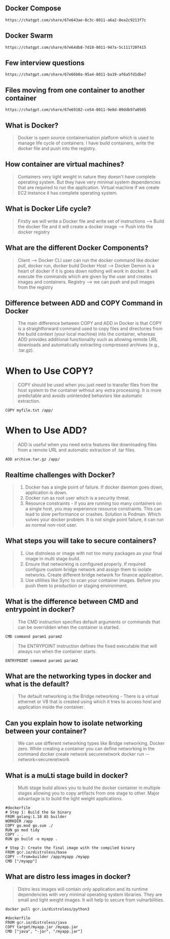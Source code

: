 ## Docker Compose
```
https://chatgpt.com/share/67e643ae-8c3c-8011-a6a2-8ea2c9213f7c
```

## Docker Swarm
```
https://chatgpt.com/share/67e64db8-7d10-8011-947a-5c111720f415
```

## Few interview questions
```
https://chatgpt.com/share/67e66b0a-95a4-8011-ba19-af6a5fd1dbe7
```

## Files moving from one container to another container
```
https://chatgpt.com/share/67e69102-ce54-8011-9e8d-09ddb97a0505
```

## What is Docker?
> Docker is open source containerisation platform which is used to manage life cycle of containers. 
> I have build containers, write the docker file and push into the registry.

## How container are virtual machines?
> Containers very light weight in nature they doesn't have complete operating system. But they have very minimal system dependencies that are required to run the application.
>Virtual machine if we create EC2 instance it has complete operating system.

## What is Docker Life cycle?
> Firstly we will write a Docker file and write set of instructions --> Build the docker file and it will create a docker image --> Push into the docker registry

## What are the different Docker Components?
> Client --> Docker CLI user can run the docker command like docker pull, docker run, docker build
> Docker Host --> Docker Demon is a heart of docker if it is goes down nothing will work in docker. It will execute the commands which are given by the user and creates images and containers.
>Registry --> we can push and pull images from the registry

## Difference between ADD and COPY Command in Docker
>The main difference between COPY and ADD in Docker is that COPY is a straightforward command used to copy files and directories from the build context (your local machine) into the container, whereas ADD provides additional functionality such as allowing remote URL downloads and automatically extracting compressed archives (e.g., .tar.gz).

# When to Use COPY?
>COPY should be used when you just need to transfer files from the host system to the container without any extra processing. It is more predictable and avoids unintended behaviors like automatic extraction.
```
COPY myfile.txt /app/
```

# When to Use ADD?
>ADD is useful when you need extra features like downloading files from a remote URL and automatic extraction of .tar files.
```
ADD archive.tar.gz /app/
```

## Realtime challenges with Docker?
> 1. Docker has a single point of failure. If docker daemon goes down, application is down. 
> 2. Docker run as root user which is a security threat.
> 3. Resource constraints - if you are running too many containers on a single host, you may experience resource constraints. This can lead to slow performance or crashes.
> Solution is Podman. Which solves your docker problem. It is not single point failure, it can run as normal non-root user.

## What steps you will take to secure containers?
> 1. Use distroless or image with not too many packages as your final image in multi stage build.
> 2. Ensure that networking is configured properly. If required configure custom bridge network and assign them to isolate networks. Create different bridge network for finance application.
> 3. Use utilities like Sync to scan your container images. Before you push them to production or staging environment.

## What is the difference between CMD and entrypoint in docker?
> The CMD instruction specifies default arguments or commands that can be overridden when the container is started.
```
CMD command param1 param2
```
> The ENTRYPOINT instruction defines the fixed executable that will always run when the container starts.
```
ENTRYPOINT command param1 param2
```

## What are the networking types in docker and what is the default?
> The default networking is the Bridge networking - There is a virtual ethernet or V8 that is created using which it tries to access host and application inside the container.

## Can you explain how to isolate networking between your container?
> We can use different networking types like Bridge networking, Docker zero. 
>While creating a container you can define networking in the command 
>docker create network securenetwork
>docker run --network=securenetwork

## What is a muLti stage build in docker?
> Multi stage build allows you to build the docker container in multiple stages allowing you to copy artifacts from one stage to other. Major advantage is to build the light weight applications.

```
#dockerfile
# Step 1: Build the Go binary
FROM golang:1.18 AS builder
WORKDIR /app
COPY go.mod go.sum ./
RUN go mod tidy
COPY . .
RUN go build -o myapp .

# Step 2: Create the final image with the compiled binary
FROM gcr.io/distroless/base
COPY --from=builder /app/myapp /myapp
CMD ["/myapp"]
```

## What are distro less images in docker?
> Distro less images will contain only application and its runtime dependencies with very minimal operating system libraries. They are small and light weight images. It will help to secure from vulnarbilities.

```
docker pull gcr.io/distroless/python3

#dockerfile
FROM gcr.io/distroless/java
COPY target/myapp.jar /myapp.jar
CMD ["java", "-jar", "/myapp.jar"]
```